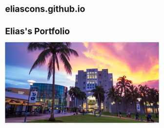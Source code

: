 # eliascons.github.io
<html lang="en">
<head>
    <meta charset="UTF-8">
    <meta http-equiv="X-UA-Compatible" content="IE=edge">
    <meta name="viewport" content="width=device-width, initial-scale=1.0">
    <title>Portfolio</title>
</head>

<body>
    <h1>Elias's Portfolio</h1>
    <img src="/fiu.jpg" >

</body>
</html>
